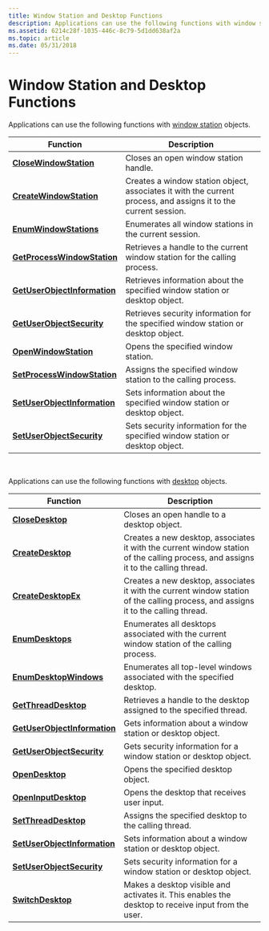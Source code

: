 ```yaml
---
title: Window Station and Desktop Functions
description: Applications can use the following functions with window station objects.
ms.assetid: 6214c28f-1035-446c-8c79-5d1dd638af2a
ms.topic: article
ms.date: 05/31/2018
---
```


# Window Station and Desktop Functions

Applications can use the following functions with [window station](window-stations.md) objects.



| Function                                                     | Description                                                                                                     |
|--------------------------------------------------------------|-----------------------------------------------------------------------------------------------------------------|
| [**CloseWindowStation**](https://msdn.microsoft.com/library/ms682047(v=VS.85).aspx)             | Closes an open window station handle.                                                                           |
| [**CreateWindowStation**](https://msdn.microsoft.com/library/ms682496(v=VS.85).aspx)           | Creates a window station object, associates it with the current process, and assigns it to the current session. |
| [**EnumWindowStations**](https://msdn.microsoft.com/library/ms682644(v=VS.85).aspx)             | Enumerates all window stations in the current session.                                                          |
| [**GetProcessWindowStation**](https://msdn.microsoft.com/library/ms683225(v=VS.85).aspx)   | Retrieves a handle to the current window station for the calling process.                                       |
| [**GetUserObjectInformation**](https://msdn.microsoft.com/library/ms683238(v=VS.85).aspx) | Retrieves information about the specified window station or desktop object.                                     |
| [**GetUserObjectSecurity**](https://docs.microsoft.com/windows/desktop/api/winuser/nf-winuser-getuserobjectsecurity)  | Retrieves security information for the specified window station or desktop object.                              |
| [**OpenWindowStation**](https://msdn.microsoft.com/library/ms684339(v=VS.85).aspx)               | Opens the specified window station.                                                                             |
| [**SetProcessWindowStation**](https://msdn.microsoft.com/library/ms686232(v=VS.85).aspx)   | Assigns the specified window station to the calling process.                                                    |
| [**SetUserObjectInformation**](https://msdn.microsoft.com/library/ms686287(v=VS.85).aspx) | Sets information about the specified window station or desktop object.                                          |
| [**SetUserObjectSecurity**](https://docs.microsoft.com/windows/desktop/api/winuser/nf-winuser-setuserobjectsecurity)  | Sets security information for the specified window station or desktop object.                                   |



 

Applications can use the following functions with [desktop](desktops.md) objects.



| Function                                                     | Description                                                                                                                        |
|--------------------------------------------------------------|------------------------------------------------------------------------------------------------------------------------------------|
| [**CloseDesktop**](https://msdn.microsoft.com/library/ms682024(v=VS.85).aspx)                         | Closes an open handle to a desktop object.                                                                                         |
| [**CreateDesktop**](https://msdn.microsoft.com/library/ms682124(v=VS.85).aspx)                       | Creates a new desktop, associates it with the current window station of the calling process, and assigns it to the calling thread. |
| [**CreateDesktopEx**](https://msdn.microsoft.com/library/ms682127(v=VS.85).aspx)                   | Creates a new desktop, associates it with the current window station of the calling process, and assigns it to the calling thread. |
| [**EnumDesktops**](https://msdn.microsoft.com/library/ms682614(v=VS.85).aspx)                         | Enumerates all desktops associated with the current window station of the calling process.                                         |
| [**EnumDesktopWindows**](https://msdn.microsoft.com/library/ms682615(v=VS.85).aspx)             | Enumerates all top-level windows associated with the specified desktop.                                                            |
| [**GetThreadDesktop**](https://msdn.microsoft.com/library/ms683232(v=VS.85).aspx)                 | Retrieves a handle to the desktop assigned to the specified thread.                                                                |
| [**GetUserObjectInformation**](https://msdn.microsoft.com/library/ms683238(v=VS.85).aspx) | Gets information about a window station or desktop object.                                                                         |
| [**GetUserObjectSecurity**](https://docs.microsoft.com/windows/desktop/api/winuser/nf-winuser-getuserobjectsecurity)  | Gets security information for a window station or desktop object.                                                                  |
| [**OpenDesktop**](https://msdn.microsoft.com/library/ms684303(v=VS.85).aspx)                           | Opens the specified desktop object.                                                                                                |
| [**OpenInputDesktop**](https://msdn.microsoft.com/library/ms684309(v=VS.85).aspx)                 | Opens the desktop that receives user input.                                                                                        |
| [**SetThreadDesktop**](https://msdn.microsoft.com/library/ms686250(v=VS.85).aspx)                 | Assigns the specified desktop to the calling thread.                                                                               |
| [**SetUserObjectInformation**](https://msdn.microsoft.com/library/ms686287(v=VS.85).aspx) | Sets information about a window station or desktop object.                                                                         |
| [**SetUserObjectSecurity**](https://docs.microsoft.com/windows/desktop/api/winuser/nf-winuser-setuserobjectsecurity)  | Sets security information for a window station or desktop object.                                                                  |
| [**SwitchDesktop**](https://msdn.microsoft.com/library/ms686347(v=VS.85).aspx)                       | Makes a desktop visible and activates it. This enables the desktop to receive input from the user.                                 |



 

 

 




